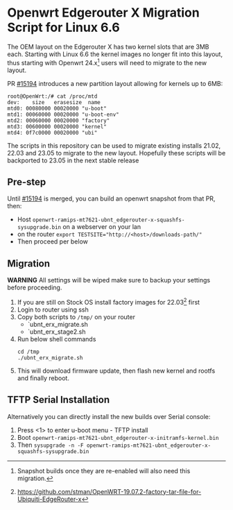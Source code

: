 # Openwrt Edgerouter X Migration Script for Linux 6.6

The OEM layout on the Edgerouter X has two kernel slots that are 3MB each. Starting with Linux 6.6 the kernel images no longer fit into this layout, thus starting with Openwrt 24.x[^1] users will need to migrate to the new layout.

PR [#15194](https://github.com/openwrt/openwrt/pull/15194) introduces a new partition layout allowing for kernels up to 6MB:

```
root@OpenWrt:/# cat /proc/mtd
dev:    size   erasesize  name
mtd0: 00080000 00020000 "u-boot"
mtd1: 00060000 00020000 "u-boot-env"
mtd2: 00060000 00020000 "factory"
mtd3: 00600000 00020000 "kernel"
mtd4: 0f7c0000 00020000 "ubi"
```

The scripts in this repository can be used to migrate existing installs 21.02, 22.03 and 23.05 to migrate to the new layout. Hopefully these scripts will be backported to 23.05 in the next stable release

## Pre-step
Until [#15194](https://github.com/openwrt/openwrt/pull/15194) is merged, you can build an openwrt snapshot from that PR, then:
- Host `openwrt-ramips-mt7621-ubnt_edgerouter-x-squashfs-sysupgrade.bin` on a webserver on your lan
- on the router `export TESTSITE="http://<host>/downloads-path/"`
- Then proceed per below

## Migration

**WARNING** All settings will be wiped make sure to backup your settings before proceeding.

1. If you are still on Stock OS install factory images for 22.03[^2] first
2. Login to router using ssh
3. Copy both scripts to `/tmp/` on your router
	- `ubnt_erx_migrate.sh
	- `ubnt_erx_stage2.sh
4. Run below shell commands
	```
	cd /tmp
	./ubnt_erx_migrate.sh
	```
5. This will download firmware update, then flash new kernel and rootfs and finally reboot.




## TFTP Serial Installation
Alternatively you can directly install the new builds over Serial console:
1. Press <1> to enter u-boot menu - TFTP install
2. Boot `openwrt-ramips-mt7621-ubnt_edgerouter-x-initramfs-kernel.bin`
3. Then `sysupgrade -n -F openwrt-ramips-mt7621-ubnt_edgerouter-x-squashfs-sysupgrade.bin`

[^1]: Snapshot builds once they are re-enabled will also need this migration.  
[^2]: https://github.com/stman/OpenWRT-19.07.2-factory-tar-file-for-Ubiquiti-EdgeRouter-x